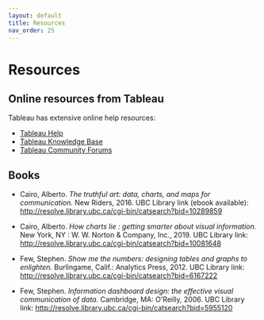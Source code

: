 ```yaml
---
layout: default
title: Resources
nav_order: 25
---
```

# Resources
## Online resources from Tableau
Tableau has extensive online help resources:
- [Tableau Help](https://www.tableau.com/support/help)
- [Tableau Knowledge Base](https://www.tableau.com/support/knowledgebase)
- [Tableau Community Forums](https://community.tableau.com/s/explore-forums)

## Books 
- Cairo, Alberto. _The truthful art: data, charts, and maps for communication._ New Riders, 2016. UBC Library link (ebook available): <http://resolve.library.ubc.ca/cgi-bin/catsearch?bid=10289859>

- Cairo, Alberto. _How charts lie : getting smarter about visual information._ New York, NY : W. W. Norton & Company, Inc., 2019. UBC Library link: <http://resolve.library.ubc.ca/cgi-bin/catsearch?bid=10081648>

- Few, Stephen. _Show me the numbers: designing tables and graphs to enlighten._ Burlingame, Calif.: Analytics Press, 2012. UBC Library link: <http://resolve.library.ubc.ca/cgi-bin/catsearch?bid=6167222>

- Few, Stephen. _Information dashboard design: the effective visual communication of data._ Cambridge, MA: O'Reilly, 2006. UBC Library link: <http://resolve.library.ubc.ca/cgi-bin/catsearch?bid=5955120>
